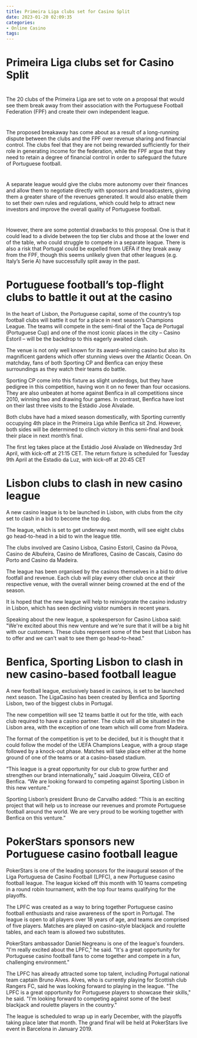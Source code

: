 ```yaml
---
title: Primeira Liga clubs set for Casino Split
date: 2023-01-20 02:09:35
categories:
- Online Casino
tags:
---
```



#  Primeira Liga clubs set for Casino Split

#

The 20 clubs of the Primeira Liga are set to vote on a proposal that would see them break away from their association with the Portuguese Football Federation (FPF) and create their own independent league.

#

The proposed breakaway has come about as a result of a long-running dispute between the clubs and the FPF over revenue sharing and financial control. The clubs feel that they are not being rewarded sufficiently for their role in generating income for the federation, while the FPF argue that they need to retain a degree of financial control in order to safeguard the future of Portuguese football.

#

A separate league would give the clubs more autonomy over their finances and allow them to negotiate directly with sponsors and broadcasters, giving them a greater share of the revenues generated. It would also enable them to set their own rules and regulations, which could help to attract new investors and improve the overall quality of Portuguese football.

#

However, there are some potential drawbacks to this proposal. One is that it could lead to a divide between the top tier clubs and those at the lower end of the table, who could struggle to compete in a separate league. There is also a risk that Portugal could be expelled from UEFA if they break away from the FPF, though this seems unlikely given that other leagues (e.g. Italy’s Serie A) have successfully split away in the past.

#

#  Portuguese football’s top-flight clubs to battle it out at the casino

In the heart of Lisbon, the Portuguese capital, some of the country’s top football clubs will battle it out for a place in next season’s Champions League. The teams will compete in the semi-final of the Taça de Portugal (Portuguese Cup) and one of the most iconic places in the city – Casino Estoril – will be the backdrop to this eagerly awaited clash.

The venue is not only well known for its award-winning casino but also its magnificent gardens which offer stunning views over the Atlantic Ocean. On matchday, fans of both Sporting CP and Benfica can enjoy these surroundings as they watch their teams do battle.

Sporting CP come into this fixture as slight underdogs, but they have pedigree in this competition, having won it on no fewer than four occasions. They are also unbeaten at home against Benfica in all competitions since 2010, winning two and drawing four games. In contrast, Benfica have lost on their last three visits to the Estádio José Alvalade.

Both clubs have had a mixed season domestically, with Sporting currently occupying 4th place in the Primeira Liga while Benfica sit 2nd. However, both sides will be determined to clinch victory in this semi-final and book their place in next month’s final.

The first leg takes place at the Estádio José Alvalade on Wednesday 3rd April, with kick-off at 21:15 CET. The return fixture is scheduled for Tuesday 9th April at the Estadio da Luz, with kick-off at 20:45 CET

#  Lisbon clubs to clash in new casino league

A new casino league is to be launched in Lisbon, with clubs from the city set to clash in a bid to become the top dog.

The league, which is set to get underway next month, will see eight clubs go head-to-head in a bid to win the league title.

The clubs involved are Casino Lisboa, Casino Estoril, Casino da Póvoa, Casino de Albufeira, Casino de Miraflores, Casino de Cascais, Casino do Porto and Casino da Madeira.

The league has been organised by the casinos themselves in a bid to drive footfall and revenue. Each club will play every other club once at their respective venue, with the overall winner being crowned at the end of the season.

It is hoped that the new league will help to reinvigorate the casino industry in Lisbon, which has seen declining visitor numbers in recent years.

Speaking about the new league, a spokesperson for Casino Lisboa said: "We're excited about this new venture and we're sure that it will be a big hit with our customers. These clubs represent some of the best that Lisbon has to offer and we can't wait to see them go head-to-head."

#  Benfica, Sporting Lisbon to clash in new casino-based football league

A new football league, exclusively based in casinos, is set to be launched next season. The LigaCasino has been created by Benfica and Sporting Lisbon, two of the biggest clubs in Portugal.

The new competition will see 12 teams battle it out for the title, with each club required to have a casino partner. The clubs will all be situated in the Lisbon area, with the exception of one team which will come from Madeira.

The format of the competition is yet to be decided, but it is thought that it could follow the model of the UEFA Champions League, with a group stage followed by a knock-out phase. Matches will take place either at the home ground of one of the teams or at a casino-based stadium.

“This league is a great opportunity for our club to grow further and strengthen our brand internationally,” said Joaquim Oliveira, CEO of Benfica. “We are looking forward to competing against Sporting Lisbon in this new venture.”

Sporting Lisbon’s president Bruno de Carvalho added: “This is an exciting project that will help us to increase our revenues and promote Portuguese football around the world. We are very proud to be working together with Benfica on this venture.”

#  PokerStars sponsors new Portuguese casino football league

PokerStars is one of the leading sponsors for the inaugural season of the Liga Portuguesa de Casino Football (LPFC), a new Portuguese casino football league. The league kicked off this month with 10 teams competing in a round robin tournament, with the top four teams qualifying for the playoffs.

The LPFC was created as a way to bring together Portuguese casino football enthusiasts and raise awareness of the sport in Portugal. The league is open to all players over 18 years of age, and teams are comprised of five players. Matches are played on casino-style blackjack and roulette tables, and each team is allowed two substitutes.

PokerStars ambassador Daniel Negreanu is one of the league's founders. "I'm really excited about the LPFC," he said. "It's a great opportunity for Portuguese casino football fans to come together and compete in a fun, challenging environment."

The LPFC has already attracted some top talent, including Portugal national team captain Bruno Alves. Alves, who is currently playing for Scottish club Rangers FC, said he was looking forward to playing in the league. "The LPFC is a great opportunity for Portuguese players to showcase their skills," he said. "I'm looking forward to competing against some of the best blackjack and roulette players in the country."

The league is scheduled to wrap up in early December, with the playoffs taking place later that month. The grand final will be held at PokerStars live event in Barcelona in January 2019.